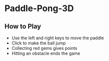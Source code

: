 # Paddle-Pong-3D
## How to Play
* Use the left and right keys to move the paddle
* Click to make the ball jump
* Collecting red gems gives points
* Hitting an obstacle ends the game
